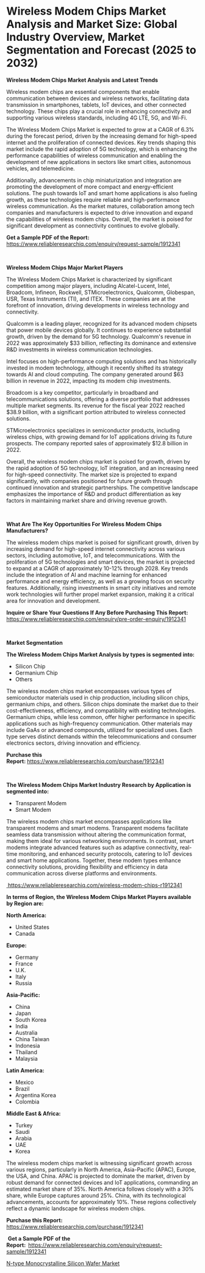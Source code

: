 <p><h1>Wireless Modem Chips Market Analysis and Market Size: Global Industry Overview, Market Segmentation and Forecast (2025 to 2032)</h1></p><p><strong>Wireless Modem Chips Market Analysis and Latest Trends</strong></p>
<p><p>Wireless modem chips are essential components that enable communication between devices and wireless networks, facilitating data transmission in smartphones, tablets, IoT devices, and other connected technology. These chips play a crucial role in enhancing connectivity and supporting various wireless standards, including 4G LTE, 5G, and Wi-Fi.</p><p>The Wireless Modem Chips Market is expected to grow at a CAGR of 6.3% during the forecast period, driven by the increasing demand for high-speed internet and the proliferation of connected devices. Key trends shaping this market include the rapid adoption of 5G technology, which is enhancing the performance capabilities of wireless communication and enabling the development of new applications in sectors like smart cities, autonomous vehicles, and telemedicine.</p><p>Additionally, advancements in chip miniaturization and integration are promoting the development of more compact and energy-efficient solutions. The push towards IoT and smart home applications is also fueling growth, as these technologies require reliable and high-performance wireless communication. As the market matures, collaboration among tech companies and manufacturers is expected to drive innovation and expand the capabilities of wireless modem chips. Overall, the market is poised for significant development as connectivity continues to evolve globally.</p></p>
<p><strong>Get a Sample PDF of the Report:&nbsp;</strong> <a href="https://www.reliableresearchiq.com/enquiry/request-sample/1912341?utm_campaign=2173&utm_medium=2&utm_source=Github&utm_content=ia&utm_term=13022025&utm_id=wireless-modem-chips">https://www.reliableresearchiq.com/enquiry/request-sample/1912341</a></p>
<p>&nbsp;</p>
<p><strong>Wireless Modem Chips Major Market Players</strong></p>
<p><p>The Wireless Modem Chips Market is characterized by significant competition among major players, including Alcatel-Lucent, Intel, Broadcom, Infineon, Rockwell, STMicroelectronics, Qualcomm, Globespan, USR, Texas Instruments (TI), and ITEX. These companies are at the forefront of innovation, driving developments in wireless technology and connectivity.</p><p>Qualcomm is a leading player, recognized for its advanced modem chipsets that power mobile devices globally. It continues to experience substantial growth, driven by the demand for 5G technology. Qualcomm's revenue in 2022 was approximately $33 billion, reflecting its dominance and extensive R&D investments in wireless communication technologies.</p><p>Intel focuses on high-performance computing solutions and has historically invested in modem technology, although it recently shifted its strategy towards AI and cloud computing. The company generated around $63 billion in revenue in 2022, impacting its modem chip investments.</p><p>Broadcom is a key competitor, particularly in broadband and telecommunications solutions, offering a diverse portfolio that addresses multiple market segments. Its revenue for the fiscal year 2022 reached $38.9 billion, with a significant portion attributed to wireless connected solutions.</p><p>STMicroelectronics specializes in semiconductor products, including wireless chips, with growing demand for IoT applications driving its future prospects. The company reported sales of approximately $12.8 billion in 2022.</p><p>Overall, the wireless modem chips market is poised for growth, driven by the rapid adoption of 5G technology, IoT integration, and an increasing need for high-speed connectivity. The market size is projected to expand significantly, with companies positioned for future growth through continued innovation and strategic partnerships. The competitive landscape emphasizes the importance of R&D and product differentiation as key factors in maintaining market share and driving revenue growth.</p></p>
<p>&nbsp;</p>
<p><strong>What Are The Key Opportunities For Wireless Modem Chips Manufacturers?</strong></p>
<p><p>The wireless modem chips market is poised for significant growth, driven by increasing demand for high-speed internet connectivity across various sectors, including automotive, IoT, and telecommunications. With the proliferation of 5G technologies and smart devices, the market is projected to expand at a CAGR of approximately 10-12% through 2028. Key trends include the integration of AI and machine learning for enhanced performance and energy efficiency, as well as a growing focus on security features. Additionally, rising investments in smart city initiatives and remote work technologies will further propel market expansion, making it a critical area for innovation and development.</p></p>
<p><strong>Inquire or Share Your Questions If Any Before Purchasing This Report:</strong> <a href="https://www.reliableresearchiq.com/enquiry/pre-order-enquiry/1912341?utm_campaign=2173&utm_medium=2&utm_source=Github&utm_content=ia&utm_term=13022025&utm_id=wireless-modem-chips">https://www.reliableresearchiq.com/enquiry/pre-order-enquiry/1912341</a></p>
<p>&nbsp;</p>
<p><strong>Market Segmentation</strong></p>
<p><strong>The Wireless Modem Chips Market Analysis by types is segmented into:</strong></p>
<p><ul><li>Silicon Chip</li><li>Germanium Chip</li><li>Others</li></ul></p>
<p><p>The wireless modem chips market encompasses various types of semiconductor materials used in chip production, including silicon chips, germanium chips, and others. Silicon chips dominate the market due to their cost-effectiveness, efficiency, and compatibility with existing technologies. Germanium chips, while less common, offer higher performance in specific applications such as high-frequency communication. Other materials may include GaAs or advanced compounds, utilized for specialized uses. Each type serves distinct demands within the telecommunications and consumer electronics sectors, driving innovation and efficiency.</p></p>
<p><strong>Purchase this Report:&nbsp;</strong><a href="https://www.reliableresearchiq.com/purchase/1912341?utm_campaign=2173&utm_medium=2&utm_source=Github&utm_content=ia&utm_term=13022025&utm_id=wireless-modem-chips">https://www.reliableresearchiq.com/purchase/1912341</a></p>
<p>&nbsp;</p>
<p><strong>The Wireless Modem Chips Market Industry Research by Application is segmented into:</strong></p>
<p><ul><li>Transparent Modem</li><li>Smart Modem</li></ul></p>
<p><p>The wireless modem chips market encompasses applications like transparent modems and smart modems. Transparent modems facilitate seamless data transmission without altering the communication format, making them ideal for various networking environments. In contrast, smart modems integrate advanced features such as adaptive connectivity, real-time monitoring, and enhanced security protocols, catering to IoT devices and smart home applications. Together, these modem types enhance connectivity solutions, providing flexibility and efficiency in data communication across diverse platforms and environments.</p></p>
<p><a href="https://www.reliableresearchiq.com/wireless-modem-chips-r1912341?utm_campaign=2173&utm_medium=2&utm_source=Github&utm_content=ia&utm_term=13022025&utm_id=wireless-modem-chips">&nbsp;https://www.reliableresearchiq.com/wireless-modem-chips-r1912341</a></p>
<p><strong>In terms of Region, the Wireless Modem Chips Market Players available by Region are:</strong></p>
<p>
    <p> <strong> North America: </strong>
        <ul>
            <li>United States</li>
            <li>Canada</li>
        </ul>
        </p> 
    <p> <strong> Europe: </strong>
        <ul>
            <li>Germany</li>
            <li>France</li>
            <li>U.K.</li>
            <li>Italy</li>
            <li>Russia</li>
        </ul>
        </p> 
    <p> <strong> Asia-Pacific: </strong>
        <ul>
            <li>China</li>
            <li>Japan</li>
            <li>South Korea</li>
            <li>India</li>
            <li>Australia</li>
            <li>China Taiwan</li>
            <li>Indonesia</li>
            <li>Thailand</li>
            <li>Malaysia</li>
        </ul>
        </p> 
    <p> <strong> Latin America: </strong>
        <ul>
            <li>Mexico</li>
            <li>Brazil</li>
            <li>Argentina Korea</li>
            <li>Colombia</li>
        </ul>
        </p> 
    <p> <strong> Middle East & Africa: </strong>
        <ul>
            <li>Turkey</li>
            <li>Saudi</li>
            <li>Arabia</li>
            <li>UAE</li>
            <li>Korea</li>
        </ul>
    </p>
    </p>
<p><p>The wireless modem chips market is witnessing significant growth across various regions, particularly in North America, Asia-Pacific (APAC), Europe, the USA, and China. APAC is projected to dominate the market, driven by robust demand for connected devices and IoT applications, commanding an estimated market share of 35%. North America follows closely with a 30% share, while Europe captures around 25%. China, with its technological advancements, accounts for approximately 10%. These regions collectively reflect a dynamic landscape for wireless modem chips.</p></p>
<p><strong>Purchase this Report: </strong><a href="https://www.reliableresearchiq.com/purchase/1912341?utm_campaign=2173&utm_medium=2&utm_source=Github&utm_content=ia&utm_term=13022025&utm_id=wireless-modem-chips">https://www.reliableresearchiq.com/purchase/1912341</a></p>
<p>&nbsp;<strong>Get a Sample PDF of the Report:&nbsp;&nbsp;</strong><a href="https://www.reliableresearchiq.com/enquiry/request-sample/1912341?utm_campaign=2173&utm_medium=2&utm_source=Github&utm_content=ia&utm_term=13022025&utm_id=wireless-modem-chips">https://www.reliableresearchiq.com/enquiry/request-sample/1912341</a></p>
<p><strong></strong></p>
<p><p><a href="https://github.com/seanmcma708/Market-Research-Report-List-1/blob/main/n-type-monocrystalline-silicon-wafer-market.md?utm_campaign=2173&utm_medium=2&utm_source=Github&utm_content=ia&utm_term=13022025&utm_id=wireless-modem-chips">N-type Monocrystalline Silicon Wafer Market</a></p></p>